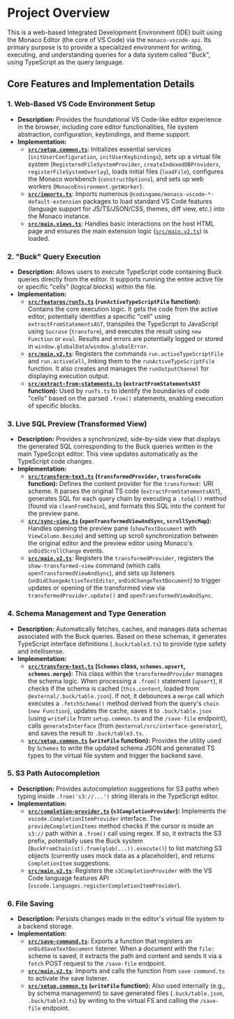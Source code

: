 # Project Overview

This is a web-based Integrated Development Environment (IDE) built using the Monaco Editor (the core of VS Code) via the `monaco-vscode-api`. Its primary purpose is to provide a specialized environment for writing, executing, and understanding queries for a data system called "Buck", using TypeScript as the query language.

## Core Features and Implementation Details

### 1. Web-Based VS Code Environment Setup

*   **Description:** Provides the foundational VS Code-like editor experience in the browser, including core editor functionalities, file system abstraction, configuration, keybindings, and theme support.
*   **Implementation:**
    *   **[`src/setup.common.ts`](./src/setup.common.ts)**: Initializes essential services (`initUserConfiguration`, `initUserKeybindings`), sets up a virtual file system (`RegisteredFileSystemProvider`, `createIndexedDBProviders`, `registerFileSystemOverlay`), loads initial files (`loadFile`), configures the Monaco workbench (`constructOptions`), and sets up web workers (`MonacoEnvironment.getWorker`).
    *   **[`src/imports.ts`](./src/imports.ts)**: Imports numerous `@codingame/monaco-vscode-*-default-extension` packages to load standard VS Code features (language support for JS/TS/JSON/CSS, themes, diff view, etc.) into the Monaco instance.
    *   **[`src/main.views.ts`](./src/main.views.ts)**: Handles basic interactions on the host HTML page and ensures the main extension logic ([`src/main.v2.ts`](./src/main.v2.ts)) is loaded.

### 2. "Buck" Query Execution

*   **Description:** Allows users to execute TypeScript code containing Buck queries directly from the editor. It supports running the entire active file or specific "cells" (logical blocks) within the file.
*   **Implementation:**
    *   **[`src/features/runTs.ts`](./src/features/runTs.ts) (`runActiveTypeScriptFile` function):** Contains the core execution logic. It gets the code from the active editor, potentially identifies a specific "cell" using `extractFromStatementsAST`, transpiles the TypeScript to JavaScript using `Sucrase` (`transform`), and executes the result using `new Function` or `eval`. Results and errors are potentially logged or stored in `window.globalData`/`window.globalError`.
    *   **[`src/main.v2.ts`](./src/main.v2.ts)**: Registers the commands `run.activeTypeScriptFile` and `run.activeCell`, linking them to the `runActiveTypeScriptFile` function. It also creates and manages the `runOutputChannel` for displaying execution output.
    *   **[`src/extract-from-statements.ts`](./src/extract-from-statements.ts) (`extractFromStatementsAST` function):** Used by `runTs.ts` to identify the boundaries of code "cells" based on the parsed `.from()` statements, enabling execution of specific blocks.

### 3. Live SQL Preview (Transformed View)

*   **Description:** Provides a synchronized, side-by-side view that displays the generated SQL corresponding to the Buck queries written in the main TypeScript editor. This view updates automatically as the TypeScript code changes.
*   **Implementation:**
    *   **[`src/transform-text.ts`](./src/transform-text.ts) (`transformedProvider`, `transformCode` function):** Defines the content provider for the `transformed:` URI scheme. It parses the original TS code (`extractFromStatementsAST`), generates SQL for each query chain by executing a `.toSql()` method (found via `cleanFromChain`), and formats this SQL into the content for the preview pane.
    *   **[`src/sync-view.ts`](./src/sync-view.ts) (`openTransformedViewAndSync`, `scrollSyncMap`):** Handles opening the preview pane (`showTextDocument` with `ViewColumn.Beside`) and setting up scroll synchronization between the original editor and the preview editor using Monaco's `onDidScrollChange` events.
    *   **[`src/main.v2.ts`](./src/main.v2.ts)**: Registers the `transformedProvider`, registers the `show-transformed-view` command (which calls `openTransformedViewAndSync`), and sets up listeners (`onDidChangeActiveTextEditor`, `onDidChangeTextDocument`) to trigger updates or opening of the transformed view via `transformedProvider.update()` and `openTransformedViewAndSync`.

### 4. Schema Management and Type Generation

*   **Description:** Automatically fetches, caches, and manages data schemas associated with the Buck queries. Based on these schemas, it generates TypeScript interface definitions (`.buck/table3.ts`) to provide type safety and intellisense.
*   **Implementation:**
    *   **[`src/transform-text.ts`](./src/transform-text.ts) (`Schemes` class, `schemes.upsert`, `schemes.merge`):** This class within the `transformedProvider` manages the schema logic. When processing a `.from()` statement (`upsert`), it checks if the schema is cached (`this.content`, loaded from `@external/.buck/table.json`). If not, it debounces a `merge` call which executes a `.fetchSchema()` method derived from the query's `chain` (`new Function`), updates the cache, saves it to `.buck/table.json` (using `writeFile` from `setup.common.ts` and the `/save-file` endpoint), calls `generateInterface` (from `@external/src/interface-generator`), and saves the result to `.buck/table3.ts`.
    *   **[`src/setup.common.ts`](./src/setup.common.ts) (`writeFile` function):** Provides the utility used by `Schemes` to write the updated schema JSON and generated TS types to the virtual file system and trigger the backend save.

### 5. S3 Path Autocompletion

*   **Description:** Provides autocompletion suggestions for S3 paths when typing inside `.from('s3://...')` string literals in the TypeScript editor.
*   **Implementation:**
    *   **[`src/completion-provider.ts`](./src/completion-provider.ts) (`s3CompletionProvider`):** Implements the `vscode.CompletionItemProvider` interface. The `provideCompletionItems` method checks if the cursor is inside an `s3://` path within a `.from()` call using regex. If so, it extracts the S3 prefix, potentially uses the Buck system (`BuckFromChain(st).from(glob(...)).execute()`) to list matching S3 objects (currently uses mock data as a placeholder), and returns `CompletionItem` suggestions.
    *   **[`src/main.v2.ts`](./src/main.v2.ts)**: Registers the `s3CompletionProvider` with the VS Code language features API (`vscode.languages.registerCompletionItemProvider`).

### 6. File Saving

*   **Description:** Persists changes made in the editor's virtual file system to a backend storage.
*   **Implementation:**
    *   **[`src/save-command.ts`](./src/save-command.ts)**: Exports a function that registers an `onDidSaveTextDocument` listener. When a document with the `file:` scheme is saved, it extracts the path and content and sends it via a `fetch` POST request to the `/save-file` endpoint.
    *   **[`src/main.v2.ts`](./src/main.v2.ts)**: Imports and calls the function from `save-command.ts` to activate the save listener.
    *   **[`src/setup.common.ts`](./src/setup.common.ts) (`writeFile` function):** Also used internally (e.g., by schema management) to save generated files (`.buck/table.json`, `.buck/table3.ts`) by writing to the virtual FS and calling the `/save-file` endpoint.
